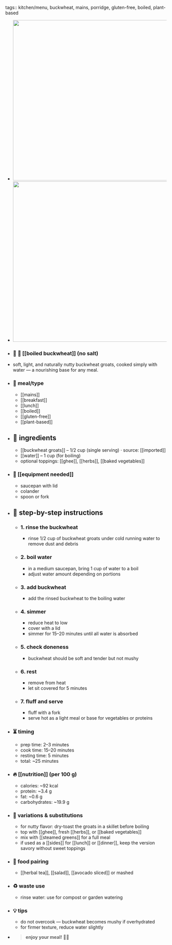 tags:: kitchen/menu, buckwheat, mains, porridge, gluten-free, boiled, plant-based

- <img src="https://peach-geographical-bat-397.mypinata.cloud/ipfs/bafkreih4av7pd7xxcswwskj6fqgf4u5t6rth7foga7baxvtbqhnma7snkm" style="width:500px; height:auto;" />
- <img src="https://peach-geographical-bat-397.mypinata.cloud/ipfs/bafybeigzp7udsk7kccjtuaatwtcpeuepkc7ysnvvwiy5chsgbw2zgl5a2u" style="width:500px; height:auto;" />
- ### 🧾 🌾 [[boiled buckwheat]] (no salt)
- soft, light, and naturally nutty buckwheat groats, cooked simply with water — a nourishing base for any meal.
- ### 🍴 meal/type
	- [[mains]]
	- [[breakfast]]
	- [[lunch]]
	- [[boiled]]
	- [[gluten-free]]
	- [[plant-based]]
- ## 🍃 ingredients
	- [[buckwheat groats]] – 1/2 cup (single serving) · source:  [[imported]]
	- [[water]] – 1 cup (for boiling)
	- optional toppings: [[ghee]], [[herbs]], [[baked vegetables]]
- ### 🔧 [[equipment needed]]
	- saucepan with lid
	- colander
	- spoon or fork
- ## 📝 step-by-step instructions
	- ### 1. rinse the buckwheat
		- rinse 1/2 cup of buckwheat groats under cold running water to remove dust and debris
	- ### 2. boil water
		- in a medium saucepan, bring 1 cup of water to a boil
		- adjust water amount depending on portions
	- ### 3. add buckwheat
		- add the rinsed buckwheat to the boiling water
	- ### 4. simmer
		- reduce heat to low
		- cover with a lid
		- simmer for 15–20 minutes until all water is absorbed
	- ### 5. check doneness
		- buckwheat should be soft and tender but not mushy
	- ### 6. rest
		- remove from heat
		- let sit covered for 5 minutes
	- ### 7. fluff and serve
		- fluff with a fork
		- serve hot as a light meal or base for vegetables or proteins
- ### ⏳ timing
	- prep time: 2–3 minutes
	- cook time: 15–20 minutes
	- resting time: 5 minutes
	- total: ~25 minutes
- ### 🔥 [[nutrition]] (per 100 g)
	- calories: ~92 kcal
	- protein: ~3.4 g
	- fat: ~0.6 g
	- carbohydrates: ~19.9 g
- ### 🧪 variations & substitutions
	- for nutty flavor: dry-toast the groats in a skillet before boiling
	- top with [[ghee]], fresh [[herbs]], or [[baked vegetables]]
	- mix with [[steamed greens]] for a full meal
	- if used as a [[sides]] for [[lunch]] or [[dinner]], keep the version savory without sweet toppings
- ### 🧭 food pairing
	- [[herbal tea]], [[salad]], [[avocado sliced]] or mashed
- ### ♻️ waste use
	- rinse water: use for compost or garden watering
- ### 💡 tips
	- do not overcook — buckwheat becomes mushy if overhydrated
	- for firmer texture, reduce water slightly
- > **enjoy your meal!** 🌾🌿